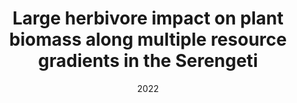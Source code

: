 ---
title: "Large herbivore impact on plant biomass along multiple resource gradients in the Serengeti"
collection: publications
permalink: /publication/Jecol_herbivore_impacts
date: 2022
venue: 'Journal of Ecology'
paperurl: 'https://besjournals.onlinelibrary.wiley.com/doi/pdfdirect/10.1111/1365-2745.13889'
citation: 'Mohanbabu, N. & Ritchie, M. E. (2022). Large herbivore impact on plant biomass along multiple resource gradients in the Serengeti. <i>Journal of Ecology<i>, 110, 1537– 1547.'
---